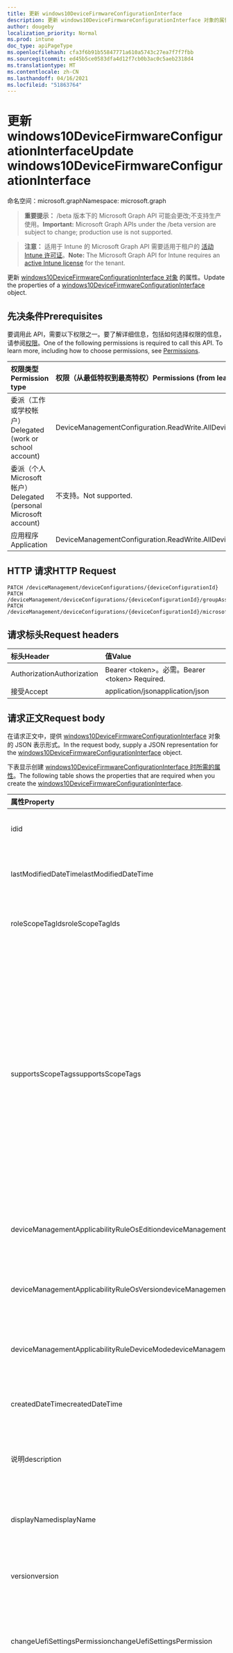```yaml
---
title: 更新 windows10DeviceFirmwareConfigurationInterface
description: 更新 windows10DeviceFirmwareConfigurationInterface 对象的属性。
author: dougeby
localization_priority: Normal
ms.prod: intune
doc_type: apiPageType
ms.openlocfilehash: cfa3f6b91b55847771a610a5743c27ea7f7f7fbb
ms.sourcegitcommit: ed45b5ce0583dfa4d12f7cb0b3ac0c5aeb2318d4
ms.translationtype: MT
ms.contentlocale: zh-CN
ms.lasthandoff: 04/16/2021
ms.locfileid: "51863764"
---
```

# <a name="update-windows10devicefirmwareconfigurationinterface"></a><span data-ttu-id="60b8b-103">更新 windows10DeviceFirmwareConfigurationInterface</span><span class="sxs-lookup"><span data-stu-id="60b8b-103">Update windows10DeviceFirmwareConfigurationInterface</span></span>

<span data-ttu-id="60b8b-104">命名空间：microsoft.graph</span><span class="sxs-lookup"><span data-stu-id="60b8b-104">Namespace: microsoft.graph</span></span>

> <span data-ttu-id="60b8b-105">**重要提示：** /beta 版本下的 Microsoft Graph API 可能会更改;不支持生产使用。</span><span class="sxs-lookup"><span data-stu-id="60b8b-105">**Important:** Microsoft Graph APIs under the /beta version are subject to change; production use is not supported.</span></span>

> <span data-ttu-id="60b8b-106">**注意：** 适用于 Intune 的 Microsoft Graph API 需要适用于租户的 [活动 Intune 许可证](https://go.microsoft.com/fwlink/?linkid=839381)。</span><span class="sxs-lookup"><span data-stu-id="60b8b-106">**Note:** The Microsoft Graph API for Intune requires an [active Intune license](https://go.microsoft.com/fwlink/?linkid=839381) for the tenant.</span></span>

<span data-ttu-id="60b8b-107">更新 [windows10DeviceFirmwareConfigurationInterface 对象](../resources/intune-deviceconfig-windows10devicefirmwareconfigurationinterface.md) 的属性。</span><span class="sxs-lookup"><span data-stu-id="60b8b-107">Update the properties of a [windows10DeviceFirmwareConfigurationInterface](../resources/intune-deviceconfig-windows10devicefirmwareconfigurationinterface.md) object.</span></span>

## <a name="prerequisites"></a><span data-ttu-id="60b8b-108">先决条件</span><span class="sxs-lookup"><span data-stu-id="60b8b-108">Prerequisites</span></span>
<span data-ttu-id="60b8b-p101">要调用此 API，需要以下权限之一。要了解详细信息，包括如何选择权限的信息，请参阅[权限](/graph/permissions-reference)。</span><span class="sxs-lookup"><span data-stu-id="60b8b-p101">One of the following permissions is required to call this API. To learn more, including how to choose permissions, see [Permissions](/graph/permissions-reference).</span></span>

|<span data-ttu-id="60b8b-111">权限类型</span><span class="sxs-lookup"><span data-stu-id="60b8b-111">Permission type</span></span>|<span data-ttu-id="60b8b-112">权限（从最低特权到最高特权）</span><span class="sxs-lookup"><span data-stu-id="60b8b-112">Permissions (from least to most privileged)</span></span>|
|:---|:---|
|<span data-ttu-id="60b8b-113">委派（工作或学校帐户）</span><span class="sxs-lookup"><span data-stu-id="60b8b-113">Delegated (work or school account)</span></span>|<span data-ttu-id="60b8b-114">DeviceManagementConfiguration.ReadWrite.All</span><span class="sxs-lookup"><span data-stu-id="60b8b-114">DeviceManagementConfiguration.ReadWrite.All</span></span>|
|<span data-ttu-id="60b8b-115">委派（个人 Microsoft 帐户）</span><span class="sxs-lookup"><span data-stu-id="60b8b-115">Delegated (personal Microsoft account)</span></span>|<span data-ttu-id="60b8b-116">不支持。</span><span class="sxs-lookup"><span data-stu-id="60b8b-116">Not supported.</span></span>|
|<span data-ttu-id="60b8b-117">应用程序</span><span class="sxs-lookup"><span data-stu-id="60b8b-117">Application</span></span>|<span data-ttu-id="60b8b-118">DeviceManagementConfiguration.ReadWrite.All</span><span class="sxs-lookup"><span data-stu-id="60b8b-118">DeviceManagementConfiguration.ReadWrite.All</span></span>|

## <a name="http-request"></a><span data-ttu-id="60b8b-119">HTTP 请求</span><span class="sxs-lookup"><span data-stu-id="60b8b-119">HTTP Request</span></span>
<!-- {
  "blockType": "ignored"
}
-->
``` http
PATCH /deviceManagement/deviceConfigurations/{deviceConfigurationId}
PATCH /deviceManagement/deviceConfigurations/{deviceConfigurationId}/groupAssignments/{deviceConfigurationGroupAssignmentId}/deviceConfiguration
PATCH /deviceManagement/deviceConfigurations/{deviceConfigurationId}/microsoft.graph.windowsDomainJoinConfiguration/networkAccessConfigurations/{deviceConfigurationId}
```

## <a name="request-headers"></a><span data-ttu-id="60b8b-120">请求标头</span><span class="sxs-lookup"><span data-stu-id="60b8b-120">Request headers</span></span>
|<span data-ttu-id="60b8b-121">标头</span><span class="sxs-lookup"><span data-stu-id="60b8b-121">Header</span></span>|<span data-ttu-id="60b8b-122">值</span><span class="sxs-lookup"><span data-stu-id="60b8b-122">Value</span></span>|
|:---|:---|
|<span data-ttu-id="60b8b-123">Authorization</span><span class="sxs-lookup"><span data-stu-id="60b8b-123">Authorization</span></span>|<span data-ttu-id="60b8b-124">Bearer &lt;token&gt;。必需。</span><span class="sxs-lookup"><span data-stu-id="60b8b-124">Bearer &lt;token&gt; Required.</span></span>|
|<span data-ttu-id="60b8b-125">接受</span><span class="sxs-lookup"><span data-stu-id="60b8b-125">Accept</span></span>|<span data-ttu-id="60b8b-126">application/json</span><span class="sxs-lookup"><span data-stu-id="60b8b-126">application/json</span></span>|

## <a name="request-body"></a><span data-ttu-id="60b8b-127">请求正文</span><span class="sxs-lookup"><span data-stu-id="60b8b-127">Request body</span></span>
<span data-ttu-id="60b8b-128">在请求正文中，提供 [windows10DeviceFirmwareConfigurationInterface](../resources/intune-deviceconfig-windows10devicefirmwareconfigurationinterface.md) 对象的 JSON 表示形式。</span><span class="sxs-lookup"><span data-stu-id="60b8b-128">In the request body, supply a JSON representation for the [windows10DeviceFirmwareConfigurationInterface](../resources/intune-deviceconfig-windows10devicefirmwareconfigurationinterface.md) object.</span></span>

<span data-ttu-id="60b8b-129">下表显示创建 [windows10DeviceFirmwareConfigurationInterface 时所需的属性](../resources/intune-deviceconfig-windows10devicefirmwareconfigurationinterface.md)。</span><span class="sxs-lookup"><span data-stu-id="60b8b-129">The following table shows the properties that are required when you create the [windows10DeviceFirmwareConfigurationInterface](../resources/intune-deviceconfig-windows10devicefirmwareconfigurationinterface.md).</span></span>

|<span data-ttu-id="60b8b-130">属性</span><span class="sxs-lookup"><span data-stu-id="60b8b-130">Property</span></span>|<span data-ttu-id="60b8b-131">类型</span><span class="sxs-lookup"><span data-stu-id="60b8b-131">Type</span></span>|<span data-ttu-id="60b8b-132">说明</span><span class="sxs-lookup"><span data-stu-id="60b8b-132">Description</span></span>|
|:---|:---|:---|
|<span data-ttu-id="60b8b-133">id</span><span class="sxs-lookup"><span data-stu-id="60b8b-133">id</span></span>|<span data-ttu-id="60b8b-134">String</span><span class="sxs-lookup"><span data-stu-id="60b8b-134">String</span></span>|<span data-ttu-id="60b8b-135">实体的键。</span><span class="sxs-lookup"><span data-stu-id="60b8b-135">Key of the entity.</span></span> <span data-ttu-id="60b8b-136">继承自 [deviceConfiguration](../resources/intune-shared-deviceconfiguration.md)</span><span class="sxs-lookup"><span data-stu-id="60b8b-136">Inherited from [deviceConfiguration](../resources/intune-shared-deviceconfiguration.md)</span></span>|
|<span data-ttu-id="60b8b-137">lastModifiedDateTime</span><span class="sxs-lookup"><span data-stu-id="60b8b-137">lastModifiedDateTime</span></span>|<span data-ttu-id="60b8b-138">DateTimeOffset</span><span class="sxs-lookup"><span data-stu-id="60b8b-138">DateTimeOffset</span></span>|<span data-ttu-id="60b8b-139">上次修改对象的日期/时间。</span><span class="sxs-lookup"><span data-stu-id="60b8b-139">DateTime the object was last modified.</span></span> <span data-ttu-id="60b8b-140">继承自 [deviceConfiguration](../resources/intune-shared-deviceconfiguration.md)</span><span class="sxs-lookup"><span data-stu-id="60b8b-140">Inherited from [deviceConfiguration](../resources/intune-shared-deviceconfiguration.md)</span></span>|
|<span data-ttu-id="60b8b-141">roleScopeTagIds</span><span class="sxs-lookup"><span data-stu-id="60b8b-141">roleScopeTagIds</span></span>|<span data-ttu-id="60b8b-142">String 集合</span><span class="sxs-lookup"><span data-stu-id="60b8b-142">String collection</span></span>|<span data-ttu-id="60b8b-143">此实体实例的范围标记列表。</span><span class="sxs-lookup"><span data-stu-id="60b8b-143">List of Scope Tags for this Entity instance.</span></span> <span data-ttu-id="60b8b-144">继承自 [deviceConfiguration](../resources/intune-shared-deviceconfiguration.md)</span><span class="sxs-lookup"><span data-stu-id="60b8b-144">Inherited from [deviceConfiguration](../resources/intune-shared-deviceconfiguration.md)</span></span>|
|<span data-ttu-id="60b8b-145">supportsScopeTags</span><span class="sxs-lookup"><span data-stu-id="60b8b-145">supportsScopeTags</span></span>|<span data-ttu-id="60b8b-146">Boolean</span><span class="sxs-lookup"><span data-stu-id="60b8b-146">Boolean</span></span>|<span data-ttu-id="60b8b-147">指示基础设备配置是否支持分配范围标记。</span><span class="sxs-lookup"><span data-stu-id="60b8b-147">Indicates whether or not the underlying Device Configuration supports the assignment of scope tags.</span></span> <span data-ttu-id="60b8b-148">当此值为 false 且实体对作用域用户不可见时，不允许分配给 ScopeTags 属性。</span><span class="sxs-lookup"><span data-stu-id="60b8b-148">Assigning to the ScopeTags property is not allowed when this value is false and entities will not be visible to scoped users.</span></span> <span data-ttu-id="60b8b-149">这适用于在 Silverlight 中创建的旧版策略，可通过在 Azure 门户中删除和重新创建策略来解决。</span><span class="sxs-lookup"><span data-stu-id="60b8b-149">This occurs for Legacy policies created in Silverlight and can be resolved by deleting and recreating the policy in the Azure Portal.</span></span> <span data-ttu-id="60b8b-150">此属性是只读的。</span><span class="sxs-lookup"><span data-stu-id="60b8b-150">This property is read-only.</span></span> <span data-ttu-id="60b8b-151">继承自 [deviceConfiguration](../resources/intune-shared-deviceconfiguration.md)</span><span class="sxs-lookup"><span data-stu-id="60b8b-151">Inherited from [deviceConfiguration](../resources/intune-shared-deviceconfiguration.md)</span></span>|
|<span data-ttu-id="60b8b-152">deviceManagementApplicabilityRuleOsEdition</span><span class="sxs-lookup"><span data-stu-id="60b8b-152">deviceManagementApplicabilityRuleOsEdition</span></span>|[<span data-ttu-id="60b8b-153">deviceManagementApplicabilityRuleOsEdition</span><span class="sxs-lookup"><span data-stu-id="60b8b-153">deviceManagementApplicabilityRuleOsEdition</span></span>](../resources/intune-deviceconfig-devicemanagementapplicabilityruleosedition.md)|<span data-ttu-id="60b8b-154">此策略的操作系统版本适用性。</span><span class="sxs-lookup"><span data-stu-id="60b8b-154">The OS edition applicability for this Policy.</span></span> <span data-ttu-id="60b8b-155">继承自 [deviceConfiguration](../resources/intune-shared-deviceconfiguration.md)</span><span class="sxs-lookup"><span data-stu-id="60b8b-155">Inherited from [deviceConfiguration](../resources/intune-shared-deviceconfiguration.md)</span></span>|
|<span data-ttu-id="60b8b-156">deviceManagementApplicabilityRuleOsVersion</span><span class="sxs-lookup"><span data-stu-id="60b8b-156">deviceManagementApplicabilityRuleOsVersion</span></span>|[<span data-ttu-id="60b8b-157">deviceManagementApplicabilityRuleOsVersion</span><span class="sxs-lookup"><span data-stu-id="60b8b-157">deviceManagementApplicabilityRuleOsVersion</span></span>](../resources/intune-deviceconfig-devicemanagementapplicabilityruleosversion.md)|<span data-ttu-id="60b8b-158">此策略的操作系统版本适用性规则。</span><span class="sxs-lookup"><span data-stu-id="60b8b-158">The OS version applicability rule for this Policy.</span></span> <span data-ttu-id="60b8b-159">继承自 [deviceConfiguration](../resources/intune-shared-deviceconfiguration.md)</span><span class="sxs-lookup"><span data-stu-id="60b8b-159">Inherited from [deviceConfiguration](../resources/intune-shared-deviceconfiguration.md)</span></span>|
|<span data-ttu-id="60b8b-160">deviceManagementApplicabilityRuleDeviceMode</span><span class="sxs-lookup"><span data-stu-id="60b8b-160">deviceManagementApplicabilityRuleDeviceMode</span></span>|[<span data-ttu-id="60b8b-161">deviceManagementApplicabilityRuleDeviceMode</span><span class="sxs-lookup"><span data-stu-id="60b8b-161">deviceManagementApplicabilityRuleDeviceMode</span></span>](../resources/intune-deviceconfig-devicemanagementapplicabilityruledevicemode.md)|<span data-ttu-id="60b8b-162">此策略的设备模式适用性规则。</span><span class="sxs-lookup"><span data-stu-id="60b8b-162">The device mode applicability rule for this Policy.</span></span> <span data-ttu-id="60b8b-163">继承自 [deviceConfiguration](../resources/intune-shared-deviceconfiguration.md)</span><span class="sxs-lookup"><span data-stu-id="60b8b-163">Inherited from [deviceConfiguration](../resources/intune-shared-deviceconfiguration.md)</span></span>|
|<span data-ttu-id="60b8b-164">createdDateTime</span><span class="sxs-lookup"><span data-stu-id="60b8b-164">createdDateTime</span></span>|<span data-ttu-id="60b8b-165">DateTimeOffset</span><span class="sxs-lookup"><span data-stu-id="60b8b-165">DateTimeOffset</span></span>|<span data-ttu-id="60b8b-166">创建对象的日期/时间。</span><span class="sxs-lookup"><span data-stu-id="60b8b-166">DateTime the object was created.</span></span> <span data-ttu-id="60b8b-167">继承自 [deviceConfiguration](../resources/intune-shared-deviceconfiguration.md)</span><span class="sxs-lookup"><span data-stu-id="60b8b-167">Inherited from [deviceConfiguration](../resources/intune-shared-deviceconfiguration.md)</span></span>|
|<span data-ttu-id="60b8b-168">说明</span><span class="sxs-lookup"><span data-stu-id="60b8b-168">description</span></span>|<span data-ttu-id="60b8b-169">String</span><span class="sxs-lookup"><span data-stu-id="60b8b-169">String</span></span>|<span data-ttu-id="60b8b-170">管理员提供的设备配置的说明。</span><span class="sxs-lookup"><span data-stu-id="60b8b-170">Admin provided description of the Device Configuration.</span></span> <span data-ttu-id="60b8b-171">继承自 [deviceConfiguration](../resources/intune-shared-deviceconfiguration.md)</span><span class="sxs-lookup"><span data-stu-id="60b8b-171">Inherited from [deviceConfiguration](../resources/intune-shared-deviceconfiguration.md)</span></span>|
|<span data-ttu-id="60b8b-172">displayName</span><span class="sxs-lookup"><span data-stu-id="60b8b-172">displayName</span></span>|<span data-ttu-id="60b8b-173">String</span><span class="sxs-lookup"><span data-stu-id="60b8b-173">String</span></span>|<span data-ttu-id="60b8b-174">管理员提供的设备配置的名称。</span><span class="sxs-lookup"><span data-stu-id="60b8b-174">Admin provided name of the device configuration.</span></span> <span data-ttu-id="60b8b-175">继承自 [deviceConfiguration](../resources/intune-shared-deviceconfiguration.md)</span><span class="sxs-lookup"><span data-stu-id="60b8b-175">Inherited from [deviceConfiguration](../resources/intune-shared-deviceconfiguration.md)</span></span>|
|<span data-ttu-id="60b8b-176">version</span><span class="sxs-lookup"><span data-stu-id="60b8b-176">version</span></span>|<span data-ttu-id="60b8b-177">Int32</span><span class="sxs-lookup"><span data-stu-id="60b8b-177">Int32</span></span>|<span data-ttu-id="60b8b-178">设备配置的版本。</span><span class="sxs-lookup"><span data-stu-id="60b8b-178">Version of the device configuration.</span></span> <span data-ttu-id="60b8b-179">继承自 [deviceConfiguration](../resources/intune-shared-deviceconfiguration.md)</span><span class="sxs-lookup"><span data-stu-id="60b8b-179">Inherited from [deviceConfiguration](../resources/intune-shared-deviceconfiguration.md)</span></span>|
|<span data-ttu-id="60b8b-180">changeUefiSettingsPermission</span><span class="sxs-lookup"><span data-stu-id="60b8b-180">changeUefiSettingsPermission</span></span>|[<span data-ttu-id="60b8b-181">changeUefiSettingsPermission</span><span class="sxs-lookup"><span data-stu-id="60b8b-181">changeUefiSettingsPermission</span></span>](../resources/intune-deviceconfig-changeuefisettingspermission.md)|<span data-ttu-id="60b8b-182">定义授予用户更改 UEFI 设置的权限级别。</span><span class="sxs-lookup"><span data-stu-id="60b8b-182">Defines the permission level granted to users to change UEFI settings.</span></span> <span data-ttu-id="60b8b-183">可取值为：`notConfiguredOnly`、`none`。</span><span class="sxs-lookup"><span data-stu-id="60b8b-183">Possible values are: `notConfiguredOnly`, `none`.</span></span>|
|<span data-ttu-id="60b8b-184">virtualizationOfCpuAndIO</span><span class="sxs-lookup"><span data-stu-id="60b8b-184">virtualizationOfCpuAndIO</span></span>|[<span data-ttu-id="60b8b-185">enablement</span><span class="sxs-lookup"><span data-stu-id="60b8b-185">enablement</span></span>](../resources/intune-shared-enablement.md)|<span data-ttu-id="60b8b-186">定义是否启用 CPU 和 IO 虚拟化。</span><span class="sxs-lookup"><span data-stu-id="60b8b-186">Defines whether CPU and IO virtualization is enabled.</span></span> <span data-ttu-id="60b8b-187">可取值为：`notConfigured`、`enabled`、`disabled`。</span><span class="sxs-lookup"><span data-stu-id="60b8b-187">Possible values are: `notConfigured`, `enabled`, `disabled`.</span></span>|
|<span data-ttu-id="60b8b-188">相机</span><span class="sxs-lookup"><span data-stu-id="60b8b-188">cameras</span></span>|[<span data-ttu-id="60b8b-189">enablement</span><span class="sxs-lookup"><span data-stu-id="60b8b-189">enablement</span></span>](../resources/intune-shared-enablement.md)|<span data-ttu-id="60b8b-190">定义是否启用内置相机。</span><span class="sxs-lookup"><span data-stu-id="60b8b-190">Defines whether built-in cameras are enabled.</span></span> <span data-ttu-id="60b8b-191">可取值为：`notConfigured`、`enabled`、`disabled`。</span><span class="sxs-lookup"><span data-stu-id="60b8b-191">Possible values are: `notConfigured`, `enabled`, `disabled`.</span></span>|
|<span data-ttu-id="60b8b-192">microphonesAndSpeakers</span><span class="sxs-lookup"><span data-stu-id="60b8b-192">microphonesAndSpeakers</span></span>|[<span data-ttu-id="60b8b-193">enablement</span><span class="sxs-lookup"><span data-stu-id="60b8b-193">enablement</span></span>](../resources/intune-shared-enablement.md)|<span data-ttu-id="60b8b-194">定义是否启用内置麦克风或扬声器。</span><span class="sxs-lookup"><span data-stu-id="60b8b-194">Defines whether built-in microphones or speakers are enabled.</span></span> <span data-ttu-id="60b8b-195">可取值为：`notConfigured`、`enabled`、`disabled`。</span><span class="sxs-lookup"><span data-stu-id="60b8b-195">Possible values are: `notConfigured`, `enabled`, `disabled`.</span></span>|
|<span data-ttu-id="60b8b-196">无线电广播</span><span class="sxs-lookup"><span data-stu-id="60b8b-196">radios</span></span>|[<span data-ttu-id="60b8b-197">enablement</span><span class="sxs-lookup"><span data-stu-id="60b8b-197">enablement</span></span>](../resources/intune-shared-enablement.md)|<span data-ttu-id="60b8b-198">定义是否启用内置无线电（如 WIFI、NFC、Bluetooth等）。</span><span class="sxs-lookup"><span data-stu-id="60b8b-198">Defines whether built-in radios e.g. WIFI, NFC, Bluetooth, are enabled.</span></span> <span data-ttu-id="60b8b-199">可取值为：`notConfigured`、`enabled`、`disabled`。</span><span class="sxs-lookup"><span data-stu-id="60b8b-199">Possible values are: `notConfigured`, `enabled`, `disabled`.</span></span>|
|<span data-ttu-id="60b8b-200">bootFromExternalMedia</span><span class="sxs-lookup"><span data-stu-id="60b8b-200">bootFromExternalMedia</span></span>|[<span data-ttu-id="60b8b-201">enablement</span><span class="sxs-lookup"><span data-stu-id="60b8b-201">enablement</span></span>](../resources/intune-shared-enablement.md)|<span data-ttu-id="60b8b-202">定义是否允许用户从外部媒体启动。</span><span class="sxs-lookup"><span data-stu-id="60b8b-202">Defines whether a user is allowed to boot from external media.</span></span> <span data-ttu-id="60b8b-203">可取值为：`notConfigured`、`enabled`、`disabled`。</span><span class="sxs-lookup"><span data-stu-id="60b8b-203">Possible values are: `notConfigured`, `enabled`, `disabled`.</span></span>|
|<span data-ttu-id="60b8b-204">bootFromBuiltInNetworkAdapters</span><span class="sxs-lookup"><span data-stu-id="60b8b-204">bootFromBuiltInNetworkAdapters</span></span>|[<span data-ttu-id="60b8b-205">enablement</span><span class="sxs-lookup"><span data-stu-id="60b8b-205">enablement</span></span>](../resources/intune-shared-enablement.md)|<span data-ttu-id="60b8b-206">定义是否允许用户从内置网络适配器启动。</span><span class="sxs-lookup"><span data-stu-id="60b8b-206">Defines whether a user is allowed to boot from built-in network adapters.</span></span> <span data-ttu-id="60b8b-207">可取值为：`notConfigured`、`enabled`、`disabled`。</span><span class="sxs-lookup"><span data-stu-id="60b8b-207">Possible values are: `notConfigured`, `enabled`, `disabled`.</span></span>|
|<span data-ttu-id="60b8b-208">windowsPlatformBinaryTable</span><span class="sxs-lookup"><span data-stu-id="60b8b-208">windowsPlatformBinaryTable</span></span>|[<span data-ttu-id="60b8b-209">enablement</span><span class="sxs-lookup"><span data-stu-id="60b8b-209">enablement</span></span>](../resources/intune-shared-enablement.md)|<span data-ttu-id="60b8b-210">定义是否允许用户启用 Windows 平台二进制表。</span><span class="sxs-lookup"><span data-stu-id="60b8b-210">Defines whether a user is allowed to enable Windows Platform Binary Table.</span></span> <span data-ttu-id="60b8b-211">可取值为：`notConfigured`、`enabled`、`disabled`。</span><span class="sxs-lookup"><span data-stu-id="60b8b-211">Possible values are: `notConfigured`, `enabled`, `disabled`.</span></span>|
|<span data-ttu-id="60b8b-212">simultaneousMultiThreading</span><span class="sxs-lookup"><span data-stu-id="60b8b-212">simultaneousMultiThreading</span></span>|[<span data-ttu-id="60b8b-213">enablement</span><span class="sxs-lookup"><span data-stu-id="60b8b-213">enablement</span></span>](../resources/intune-shared-enablement.md)|<span data-ttu-id="60b8b-214">定义是否允许用户启用同时多线程。</span><span class="sxs-lookup"><span data-stu-id="60b8b-214">Defines whether a user is allowed to enable Simultaneous MultiThreading.</span></span> <span data-ttu-id="60b8b-215">可取值为：`notConfigured`、`enabled`、`disabled`。</span><span class="sxs-lookup"><span data-stu-id="60b8b-215">Possible values are: `notConfigured`, `enabled`, `disabled`.</span></span>|



## <a name="response"></a><span data-ttu-id="60b8b-216">响应</span><span class="sxs-lookup"><span data-stu-id="60b8b-216">Response</span></span>
<span data-ttu-id="60b8b-217">如果成功，此方法在响应正文中返回 响应代码和更新的 `200 OK` [windows10DeviceFirmwareConfigurationInterface](../resources/intune-deviceconfig-windows10devicefirmwareconfigurationinterface.md) 对象。</span><span class="sxs-lookup"><span data-stu-id="60b8b-217">If successful, this method returns a `200 OK` response code and an updated [windows10DeviceFirmwareConfigurationInterface](../resources/intune-deviceconfig-windows10devicefirmwareconfigurationinterface.md) object in the response body.</span></span>

## <a name="example"></a><span data-ttu-id="60b8b-218">示例</span><span class="sxs-lookup"><span data-stu-id="60b8b-218">Example</span></span>

### <a name="request"></a><span data-ttu-id="60b8b-219">请求</span><span class="sxs-lookup"><span data-stu-id="60b8b-219">Request</span></span>
<span data-ttu-id="60b8b-220">下面是一个请求示例。</span><span class="sxs-lookup"><span data-stu-id="60b8b-220">Here is an example of the request.</span></span>
``` http
PATCH https://graph.microsoft.com/beta/deviceManagement/deviceConfigurations/{deviceConfigurationId}
Content-type: application/json
Content-length: 1397

{
  "@odata.type": "#microsoft.graph.windows10DeviceFirmwareConfigurationInterface",
  "roleScopeTagIds": [
    "Role Scope Tag Ids value"
  ],
  "supportsScopeTags": true,
  "deviceManagementApplicabilityRuleOsEdition": {
    "@odata.type": "microsoft.graph.deviceManagementApplicabilityRuleOsEdition",
    "osEditionTypes": [
      "windows10EnterpriseN"
    ],
    "name": "Name value",
    "ruleType": "exclude"
  },
  "deviceManagementApplicabilityRuleOsVersion": {
    "@odata.type": "microsoft.graph.deviceManagementApplicabilityRuleOsVersion",
    "minOSVersion": "Min OSVersion value",
    "maxOSVersion": "Max OSVersion value",
    "name": "Name value",
    "ruleType": "exclude"
  },
  "deviceManagementApplicabilityRuleDeviceMode": {
    "@odata.type": "microsoft.graph.deviceManagementApplicabilityRuleDeviceMode",
    "deviceMode": "sModeConfiguration",
    "name": "Name value",
    "ruleType": "exclude"
  },
  "description": "Description value",
  "displayName": "Display Name value",
  "version": 7,
  "changeUefiSettingsPermission": "none",
  "virtualizationOfCpuAndIO": "enabled",
  "cameras": "enabled",
  "microphonesAndSpeakers": "enabled",
  "radios": "enabled",
  "bootFromExternalMedia": "enabled",
  "bootFromBuiltInNetworkAdapters": "enabled",
  "windowsPlatformBinaryTable": "enabled",
  "simultaneousMultiThreading": "enabled"
}
```

### <a name="response"></a><span data-ttu-id="60b8b-221">响应</span><span class="sxs-lookup"><span data-stu-id="60b8b-221">Response</span></span>
<span data-ttu-id="60b8b-p122">下面是一个响应示例。注意：为了简单起见，可能会将此处所示的响应对象截断。将从实际调用中返回所有属性。</span><span class="sxs-lookup"><span data-stu-id="60b8b-p122">Here is an example of the response. Note: The response object shown here may be truncated for brevity. All of the properties will be returned from an actual call.</span></span>
``` http
HTTP/1.1 200 OK
Content-Type: application/json
Content-Length: 1569

{
  "@odata.type": "#microsoft.graph.windows10DeviceFirmwareConfigurationInterface",
  "id": "96474363-4363-9647-6343-479663434796",
  "lastModifiedDateTime": "2017-01-01T00:00:35.1329464-08:00",
  "roleScopeTagIds": [
    "Role Scope Tag Ids value"
  ],
  "supportsScopeTags": true,
  "deviceManagementApplicabilityRuleOsEdition": {
    "@odata.type": "microsoft.graph.deviceManagementApplicabilityRuleOsEdition",
    "osEditionTypes": [
      "windows10EnterpriseN"
    ],
    "name": "Name value",
    "ruleType": "exclude"
  },
  "deviceManagementApplicabilityRuleOsVersion": {
    "@odata.type": "microsoft.graph.deviceManagementApplicabilityRuleOsVersion",
    "minOSVersion": "Min OSVersion value",
    "maxOSVersion": "Max OSVersion value",
    "name": "Name value",
    "ruleType": "exclude"
  },
  "deviceManagementApplicabilityRuleDeviceMode": {
    "@odata.type": "microsoft.graph.deviceManagementApplicabilityRuleDeviceMode",
    "deviceMode": "sModeConfiguration",
    "name": "Name value",
    "ruleType": "exclude"
  },
  "createdDateTime": "2017-01-01T00:02:43.5775965-08:00",
  "description": "Description value",
  "displayName": "Display Name value",
  "version": 7,
  "changeUefiSettingsPermission": "none",
  "virtualizationOfCpuAndIO": "enabled",
  "cameras": "enabled",
  "microphonesAndSpeakers": "enabled",
  "radios": "enabled",
  "bootFromExternalMedia": "enabled",
  "bootFromBuiltInNetworkAdapters": "enabled",
  "windowsPlatformBinaryTable": "enabled",
  "simultaneousMultiThreading": "enabled"
}
```




